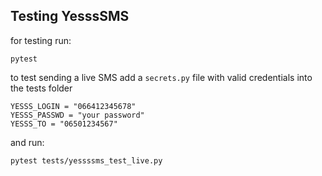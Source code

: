 ## Testing YesssSMS

for testing run:

```
pytest
```

to test sending a live SMS add a `secrets.py` file with valid credentials into the tests folder

```
YESSS_LOGIN = "066412345678"
YESSS_PASSWD = "your password"
YESSS_TO = "06501234567"
```
and run:

```
pytest tests/yessssms_test_live.py
```
